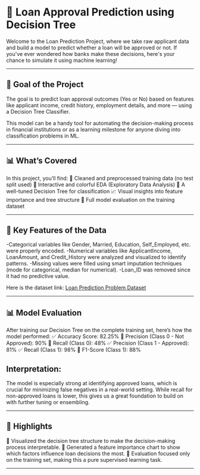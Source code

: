 # 🏦 Loan Approval Prediction using Decision Tree

Welcome to the Loan Prediction Project, where we take raw applicant data and build a model to 
predict whether a loan will be approved or not. If you've ever wondered how banks make these 
decisions, here's your chance to simulate it using machine learning!

---------------------------------------------------------------------------------------------------

## 🎯 Goal of the Project

The goal is to predict loan approval outcomes (Yes or No) based on features like applicant income,
credit history, employment details, and more — using a Decision Tree Classifier.

This model can be a handy tool for automating the decision-making process in financial institutions 
or as a learning milestone for anyone diving into classification problems in ML.

----------------------------------------------------------------------------------------------------

## 📊 What’s Covered

In this project, you’ll find:
📂 Cleaned and preprocessed training data (no test split used)
🎨 Interactive and colorful EDA (Exploratory Data Analysis)
🌲 A well-tuned Decision Tree for classification
📈 Visual insights into feature importance and tree structure
🧠 Full model evaluation on the training dataset

------------------------------------------------------------------------------------------------------

## 🔎 Key Features of the Data

-Categorical variables like Gender, Married, Education, Self_Employed, etc. were properly encoded.
-Numerical variables like ApplicantIncome, LoanAmount, and Credit_History were analyzed and visualized to identify patterns.
-Missing values were filled using smart imputation techniques (mode for categorical, median for numerical).
-Loan_ID was removed since it had no predictive value.

Here is the dataset link:
[Loan Prediction Problem Dataset](https://www.kaggle.com/datasets/altruistdelhite04/loan-prediction-problem-dataset)

--------------------------------------------------------------------------------------------------------

## 📊 Model Evaluation

After training our Decision Tree on the complete training set, here’s how the model performed:
✅ Accuracy Score: 82.25%
🎯 Precision (Class 0 - Not Approved): 90%
🎯 Recall (Class 0): 48%
✅ Precision (Class 1 - Approved): 81%
✅ Recall (Class 1): 98%
🔁 F1-Score (Class 1): 88%

## Interpretation:

The model is especially strong at identifying approved loans, which is crucial for minimizing false
negatives in a real-world setting. While recall for non-approved loans is lower, this gives us a great
foundation to build on with further tuning or ensembling.

----------------------------------------------------------------------------------------------------------

## 📌 Highlights

📍 Visualized the decision tree structure to make the decision-making process interpretable.
🌟 Generated a feature importance chart to show which factors influence loan decisions the most.
🧪 Evaluation focused only on the training set, making this a pure supervised learning task.

----------------------------------------------------------------------------------------------------------
